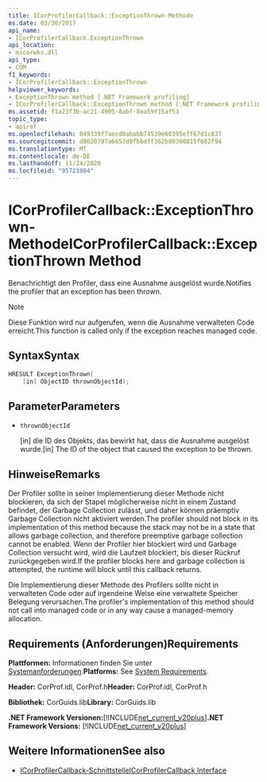 ```yaml
---
title: ICorProfilerCallback::ExceptionThrown-Methode
ms.date: 03/30/2017
api_name:
- ICorProfilerCallback.ExceptionThrown
api_location:
- mscorwks.dll
api_type:
- COM
f1_keywords:
- ICorProfilerCallback::ExceptionThrown
helpviewer_keywords:
- ExceptionThrown method [.NET Framework profiling]
- ICorProfilerCallback::ExceptionThrown method [.NET Framework profiling]
ms.assetid: f1a23f3b-ac21-4905-8abf-8ea59f15af53
topic_type:
- apiref
ms.openlocfilehash: 049339f7aecd0ababb74539e60395eff67d1c837
ms.sourcegitcommit: d8020797a6657d0fbbdff362b80300815f682f94
ms.translationtype: MT
ms.contentlocale: de-DE
ms.lasthandoff: 11/24/2020
ms.locfileid: "95723804"
---
```

# <a name="icorprofilercallbackexceptionthrown-method"></a><span data-ttu-id="a7a63-102">ICorProfilerCallback::ExceptionThrown-Methode</span><span class="sxs-lookup"><span data-stu-id="a7a63-102">ICorProfilerCallback::ExceptionThrown Method</span></span>

<span data-ttu-id="a7a63-103">Benachrichtigt den Profiler, dass eine Ausnahme ausgelöst wurde.</span><span class="sxs-lookup"><span data-stu-id="a7a63-103">Notifies the profiler that an exception has been thrown.</span></span>  
  
> [!NOTE]
> <span data-ttu-id="a7a63-104">Diese Funktion wird nur aufgerufen, wenn die Ausnahme verwalteten Code erreicht.</span><span class="sxs-lookup"><span data-stu-id="a7a63-104">This function is called only if the exception reaches managed code.</span></span>  
  
## <a name="syntax"></a><span data-ttu-id="a7a63-105">Syntax</span><span class="sxs-lookup"><span data-stu-id="a7a63-105">Syntax</span></span>  
  
```cpp  
HRESULT ExceptionThrown(  
    [in] ObjectID thrownObjectId);  
```  
  
## <a name="parameters"></a><span data-ttu-id="a7a63-106">Parameter</span><span class="sxs-lookup"><span data-stu-id="a7a63-106">Parameters</span></span>

- `thrownObjectId`

  <span data-ttu-id="a7a63-107">\[in] die ID des Objekts, das bewirkt hat, dass die Ausnahme ausgelöst wurde.</span><span class="sxs-lookup"><span data-stu-id="a7a63-107">\[in] The ID of the object that caused the exception to be thrown.</span></span>
  
## <a name="remarks"></a><span data-ttu-id="a7a63-108">Hinweise</span><span class="sxs-lookup"><span data-stu-id="a7a63-108">Remarks</span></span>  

 <span data-ttu-id="a7a63-109">Der Profiler sollte in seiner Implementierung dieser Methode nicht blockieren, da sich der Stapel möglicherweise nicht in einem Zustand befindet, der Garbage Collection zulässt, und daher können präemptiv Garbage Collection nicht aktiviert werden.</span><span class="sxs-lookup"><span data-stu-id="a7a63-109">The profiler should not block in its implementation of this method because the stack may not be in a state that allows garbage collection, and therefore preemptive garbage collection cannot be enabled.</span></span> <span data-ttu-id="a7a63-110">Wenn der Profiler hier blockiert wird und Garbage Collection versucht wird, wird die Laufzeit blockiert, bis dieser Rückruf zurückgegeben wird.</span><span class="sxs-lookup"><span data-stu-id="a7a63-110">If the profiler blocks here and garbage collection is attempted, the runtime will block until this callback returns.</span></span>  
  
 <span data-ttu-id="a7a63-111">Die Implementierung dieser Methode des Profilers sollte nicht in verwalteten Code oder auf irgendeine Weise eine verwaltete Speicher Belegung verursachen.</span><span class="sxs-lookup"><span data-stu-id="a7a63-111">The profiler's implementation of this method should not call into managed code or in any way cause a managed-memory allocation.</span></span>  
  
## <a name="requirements"></a><span data-ttu-id="a7a63-112">Requirements (Anforderungen)</span><span class="sxs-lookup"><span data-stu-id="a7a63-112">Requirements</span></span>  

 <span data-ttu-id="a7a63-113">**Plattformen:** Informationen finden Sie unter [Systemanforderungen](../../get-started/system-requirements.md).</span><span class="sxs-lookup"><span data-stu-id="a7a63-113">**Platforms:** See [System Requirements](../../get-started/system-requirements.md).</span></span>  
  
 <span data-ttu-id="a7a63-114">**Header:** CorProf.idl, CorProf.h</span><span class="sxs-lookup"><span data-stu-id="a7a63-114">**Header:** CorProf.idl, CorProf.h</span></span>  
  
 <span data-ttu-id="a7a63-115">**Bibliothek:** CorGuids.lib</span><span class="sxs-lookup"><span data-stu-id="a7a63-115">**Library:** CorGuids.lib</span></span>  
  
 <span data-ttu-id="a7a63-116">**.NET Framework Versionen:**[!INCLUDE[net_current_v20plus](../../../../includes/net-current-v20plus-md.md)]</span><span class="sxs-lookup"><span data-stu-id="a7a63-116">**.NET Framework Versions:** [!INCLUDE[net_current_v20plus](../../../../includes/net-current-v20plus-md.md)]</span></span>  
  
## <a name="see-also"></a><span data-ttu-id="a7a63-117">Weitere Informationen</span><span class="sxs-lookup"><span data-stu-id="a7a63-117">See also</span></span>

- [<span data-ttu-id="a7a63-118">ICorProfilerCallback-Schnittstelle</span><span class="sxs-lookup"><span data-stu-id="a7a63-118">ICorProfilerCallback Interface</span></span>](icorprofilercallback-interface.md)
